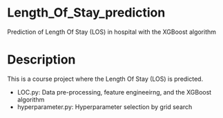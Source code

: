 # Length_Of_Stay_prediction
Prediction of Length Of Stay (LOS) in hospital with the XGBoost algorithm


# Description
This is a course project where the Length Of Stay (LOS) is predicted. 
- LOC.py: Data pre-processing, feature engineeirng, and the XGBoost algorithm
- hyperparameter.py: Hyperparameter selection by grid search
